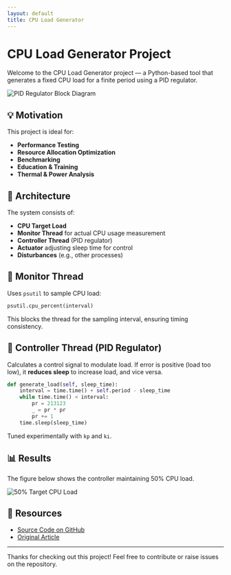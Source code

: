 ```yaml
---
layout: default
title: CPU Load Generator
---
```


# CPU Load Generator Project

Welcome to the CPU Load Generator project — a Python-based tool that generates a fixed CPU load for a finite period using a PID regulator.

![PID Regulator Block Diagram](https://gaetanocarlucci.altervista.org/wp-content/uploads/2024/07/pid-1.png)

## 💡 Motivation

This project is ideal for:

- **Performance Testing**  
- **Resource Allocation Optimization**  
- **Benchmarking**  
- **Education & Training**  
- **Thermal & Power Analysis**

## 🧠 Architecture

The system consists of:

- **CPU Target Load**
- **Monitor Thread** for actual CPU usage measurement
- **Controller Thread** (PID regulator)
- **Actuator** adjusting sleep time for control
- **Disturbances** (e.g., other processes)

## 🧪 Monitor Thread

Uses `psutil` to sample CPU load:
```python
psutil.cpu_percent(interval)
```

This blocks the thread for the sampling interval, ensuring timing consistency.

## 🔧 Controller Thread (PID Regulator)

Calculates a control signal to modulate load. If error is positive (load too low), it **reduces sleep** to increase load, and vice versa.

```python
def generate_load(self, sleep_time):
    interval = time.time() + self.period - sleep_time
    while time.time() < interval:
        pr = 213123
        _ = pr * pr
        pr += 1
    time.sleep(sleep_time)
```

Tuned experimentally with `kp` and `ki`.

## 📊 Results

The figure below shows the controller maintaining 50% CPU load.

![50% Target CPU Load](https://gaetanocarlucci.altervista.org/wp-content/uploads/2024/07/50-Target-Load.png)

## 📎 Resources

- [Source Code on GitHub](https://github.com/GaetanoCarlucci/CPULoadGenerator)
- [Original Article](https://gaetanocarlucci.altervista.org/cpu-load-generator-project/)

---

Thanks for checking out this project! Feel free to contribute or raise issues on the repository.
